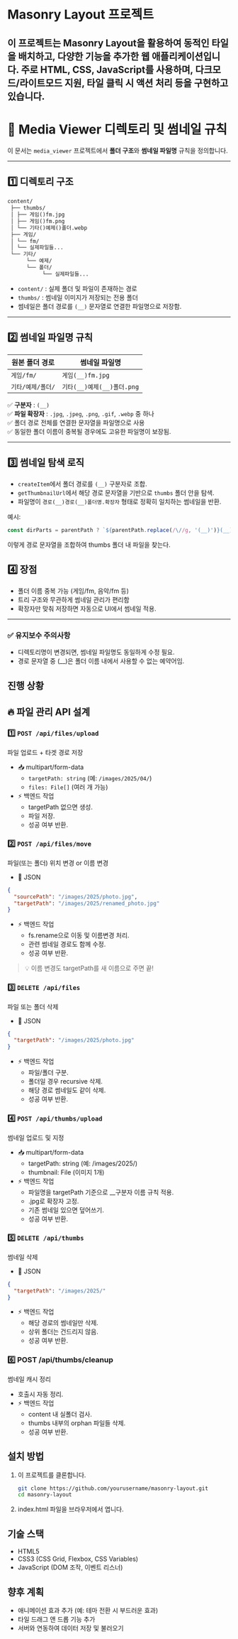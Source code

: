 # Masonry Layout 프로젝트

이 프로젝트는 Masonry Layout을 활용하여 동적인 타일을 배치하고, 다양한 기능을 추가한 웹 애플리케이션입니다. 주로 **HTML**, **CSS**, **JavaScript**를 사용하며, 다크모드/라이트모드 지원, 타일 클릭 시 액션 처리 등을 구현하고 있습니다.
---
# 📁 Media Viewer 디렉토리 및 썸네일 규칙

이 문서는 `media_viewer` 프로젝트에서 **폴더 구조**와 **썸네일 파일명** 규칙을 정의합니다.

---

## 1️⃣ 디렉토리 구조
```md
content/
 ├── thumbs/
 │ ├── 게임()fm.jpg
 │ ├── 게임()fm.png 
 │ └── 기타()예제()폴더.webp 
 ├── 게임/
 │ └── fm/ 
 │ └── 실제파일들... 
 └── 기타/
      └── 예제/
      └── 폴더/
           └── 실제파일들...
```

- `content/` : 실제 폴더 및 파일이 존재하는 경로
- `thumbs/` : 썸네일 이미지가 저장되는 전용 폴더
- 썸네일은 폴더 경로를 `(__)` 문자열로 연결한 파일명으로 저장함.

---

## 2️⃣ 썸네일 파일명 규칙

| 원본 폴더 경로                       | 썸네일 파일명                          |
|------------------------------------|-------------------------------------|
| `게임/fm/`                         | `게임(__)fm.jpg`                     |
| `기타/예제/폴더/`                   | `기타(__)예제(__)폴더.png`           |

✅ **구분자** : `(__)`  
✅ **파일 확장자** : `.jpg`, `.jpeg`, `.png`, `.gif`, `.webp` 중 하나  
✅ 폴더 경로 전체를 연결한 문자열을 파일명으로 사용  
✅ 동일한 폴더 이름이 중복될 경우에도 고유한 파일명이 보장됨.

---

## 3️⃣ 썸네일 탐색 로직

- `createItem`에서 폴더 경로를 `(__)` 구분자로 조합.
- `getThumbnailUrl`에서 해당 경로 문자열을 기반으로 `thumbs` 폴더 안을 탐색.
- 파일명이 `경로(__)경로(__)폴더명.확장자` 형태로 정확히 일치하는 썸네일을 반환.

예시:

```ts
const dirParts = parentPath ? `${parentPath.replace(/\//g, '(__)')}(__)${name}` : name;
```

이렇게 경로 문자열을 조합하여 thumbs 폴더 내 파일을 찾는다.

## 4️⃣ 장점
- 폴더 이름 중복 가능 (게임/fm, 음악/fm 등)
- 트리 구조와 무관하게 썸네일 관리가 편리함
- 확장자만 맞춰 저장하면 자동으로 UI에서 썸네일 적용.
---
### ✅ 유지보수 주의사항
- 디렉토리명이 변경되면, 썸네일 파일명도 동일하게 수정 필요.
- 경로 문자열 중 (__)은 폴더 이름 내에서 사용할 수 없는 예약어임.

## 진행 상황

## 🔥 파일 관리 API 설계
### 1️⃣ `POST /api/files/upload`
파일 업로드 + 타겟 경로 저장
- 📥 multipart/form-data
   - `targetPath: string` (예: `/images/2025/04/`)
   - `files: File[]` (여러 개 가능)
- ⚡️ 백엔드 작업
   - targetPath 없으면 생성.
   - 파일 저장.
   - 성공 여부 반환.
### 2️⃣ `POST /api/files/move`
파일(또는 폴더) 위치 변경 or 이름 변경
- 🧾 JSON
```json
{
  "sourcePath": "/images/2025/photo.jpg",
  "targetPath": "/images/2025/renamed_photo.jpg"
}
```
- ⚡️ 백엔드 작업
   - fs.rename으로 이동 및 이름변경 처리.
   - 관련 썸네일 경로도 함께 수정.
   - 성공 여부 반환.

> 💡 이름 변경도 targetPath를 새 이름으로 주면 끝!

### 3️⃣ `DELETE /api/files`
파일 또는 폴더 삭제
- 🧾 JSON
```json
{
  "targetPath": "/images/2025/photo.jpg"
}
```
- ⚡️ 백엔드 작업
   - 파일/폴더 구분.
   - 폴더일 경우 recursive 삭제.
   - 해당 경로 썸네일도 같이 삭제.
   - 성공 여부 반환.
### 4️⃣ `POST /api/thumbs/upload`
썸네일 업로드 및 지정
- 📥 multipart/form-data
   - targetPath: string (예: /images/2025/)
   - thumbnail: File (이미지 1개)
- ⚡️ 백엔드 작업
   - 파일명을 targetPath 기준으로 __구분자 이름 규칙 적용.
   - .jpg로 확장자 고정.
   - 기존 썸네일 있으면 덮어쓰기.
   - 성공 여부 반환.
### 5️⃣ `DELETE /api/thumbs`
썸네일 삭제
- 🧾 JSON
```json
{
  "targetPath": "/images/2025/"
}
```
- ⚡️ 백엔드 작업
   - 해당 경로의 썸네일만 삭제.
   - 상위 폴더는 건드리지 않음.
   - 성공 여부 반환.
### 6️⃣ POST /api/thumbs/cleanup
썸네일 캐시 정리
- 호출시 자동 정리.
- ⚡️ 백엔드 작업
   - content 내 실폴더 검사.
   - thumbs 내부의 orphan 파일들 삭제.
   - 성공 여부 반환.

## 설치 방법

1. 이 프로젝트를 클론합니다.
   ```bash
   git clone https://github.com/yourusername/masonry-layout.git
   cd masonry-layout
   ```
2. index.html 파일을 브라우저에서 엽니다.

## 기술 스택
- HTML5
- CSS3 (CSS Grid, Flexbox, CSS Variables)
- JavaScript (DOM 조작, 이벤트 리스너)

## 향후 계획
- 애니메이션 효과 추가 (예: 테마 전환 시 부드러운 효과)
- 타일 드래그 앤 드롭 기능 추가
- 서버와 연동하여 데이터 저장 및 불러오기
